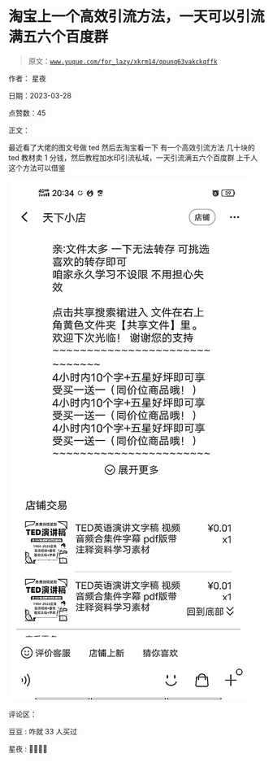 # 淘宝上一个高效引流方法，一天可以引流满五六个百度群

> 原文：[`www.yuque.com/for_lazy/xkrm14/qounq63vakckqffk`](https://www.yuque.com/for_lazy/xkrm14/qounq63vakckqffk)

作者： 星夜

日期：2023-03-28

点赞数：45

正文：

最近看了大佬的图文号做 ted 然后去淘宝看一下 有一个高效引流方法 几十块的 ted 教材卖 1 分钱，然后教程加水印引流私域，一天引流满五六个百度群 上千人 这个方法可以借鉴

![](img/dc16b793fc3523e8a986218f42f82644.png)  

评论区：

豆豆 : 咋就 33 人买过

星夜 : 👏👏👏👏

